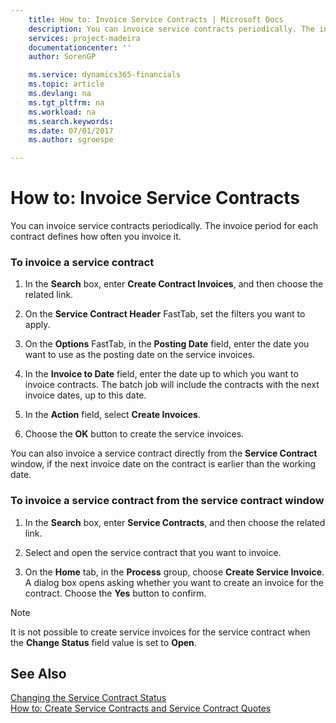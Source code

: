 ```yaml
---
    title: How to: Invoice Service Contracts | Microsoft Docs
    description: You can invoice service contracts periodically. The invoice period for each contract defines how often you invoice it.
    services: project-madeira
    documentationcenter: ''
    author: SorenGP

    ms.service: dynamics365-financials
    ms.topic: article
    ms.devlang: na
    ms.tgt_pltfrm: na
    ms.workload: na
    ms.search.keywords:
    ms.date: 07/01/2017
    ms.author: sgroespe

---
```

# How to: Invoice Service Contracts
You can invoice service contracts periodically. The invoice period for each contract defines how often you invoice it.  
  
### To invoice a service contract  
  
1.  In the **Search** box, enter **Create Contract Invoices**, and then choose the related link.  
  
2.  On the **Service Contract Header** FastTab, set the filters you want to apply.  
  
3.  On the **Options** FastTab, in the **Posting Date** field, enter the date you want to use as the posting date on the service invoices.  
  
4.  In the **Invoice to Date** field, enter the date up to which you want to invoice contracts. The batch job will include the contracts with the next invoice dates, up to this date.  
  
5.  In the **Action** field, select **Create Invoices**.  
  
6.  Choose the **OK** button to create the service invoices.  
  
 You can also invoice a service contract directly from the **Service Contract** window, if the next invoice date on the contract is earlier than the working date.  
  
### To invoice a service contract from the service contract window  
  
1.  In the **Search** box, enter **Service Contracts**, and then choose the related link.  
  
2.  Select and open the service contract that you want to invoice.  
  
3.  On the **Home** tab, in the **Process** group, choose **Create Service Invoice**. A dialog box opens asking whether you want to create an invoice for the contract. Choose the **Yes** button to confirm.  
  
> [!NOTE]  
>  It is not possible to create service invoices for the service contract when the **Change Status** field value is set to **Open**.  
  
## See Also  
 [Changing the Service Contract Status](../changing-the-service-contract-status.md)   
 [How to: Create Service Contracts and Service Contract Quotes](../how-to-create-service-contracts-and-service-contract-quotes.md)